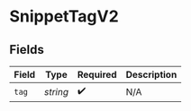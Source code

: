 # SnippetTagV2


## Fields

| Field              | Type               | Required           | Description        |
| ------------------ | ------------------ | ------------------ | ------------------ |
| `tag`              | *string*           | :heavy_check_mark: | N/A                |